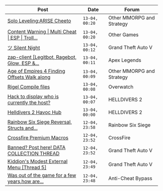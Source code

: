 |Post|Date|Forum|
|----|----|-----|
|[Solo Leveling:ARISE Cheeto](https://www.unknowncheats.me/forum/other-mmorpg-and-strategy/629636-solo-leveling-arise-cheeto.html)|`13-04, 00:20`|Other MMORPG and Strategy|
|[Content Warning \| Multi Cheat \| ESP \| Troll...](https://www.unknowncheats.me/forum/other-games/631452-content-warning-multi-cheat-esp-troll-features.html)|`13-04, 00:20`|Other Games|
|[ツ Silent Night](https://www.unknowncheats.me/forum/grand-theft-auto-v/604599-silent-night.html)|`13-04, 00:12`|Grand Theft Auto V|
|[zap-client \[Legitbot, Ragebot, Glow, ESP &...](https://www.unknowncheats.me/forum/apex-legends/628823-zap-client-legitbot-ragebot-glow-esp.html)|`13-04, 00:11`|Apex Legends|
|[Age of Empires 4 Finding Offsets Walk along](https://www.unknowncheats.me/forum/other-mmorpg-and-strategy/629763-age-empires-4-finding-offsets-walk.html)|`13-04, 00:09`|Other MMORPG and Strategy|
|[Rigel Compile files](https://www.unknowncheats.me/forum/overwatch/623396-rigel-compile-files.html)|`13-04, 00:08`|Overwatch|
|[Hack to display who is currently the host?](https://www.unknowncheats.me/forum/helldivers-2-a/632065-hack-display-currently-host.html)|`13-04, 00:07`|HELLDIVERS 2|
|[Helldivers 2 Havoc Hub](https://www.unknowncheats.me/forum/helldivers-2-a/630894-helldivers-2-havoc-hub.html)|`13-04, 00:00`|HELLDIVERS 2|
|[Rainbow Six Siege Reversal, Structs and...](https://www.unknowncheats.me/forum/rainbow-six-siege/255148-rainbow-six-siege-reversal-structs-offsets.html)|`12-04, 23:58`|Rainbow Six Siege|
|[Crossfire Premium Macros](https://www.unknowncheats.me/forum/crossfire/626203-crossfire-premium-macros.html)|`12-04, 23:52`|CrossFire|
|[Banned? Post here! DATA COLLECTION THREAD](https://www.unknowncheats.me/forum/grand-theft-auto-v/165200-banned-post-data-collection-thread.html)|`12-04, 23:52`|Grand Theft Auto V|
|[Kiddion's Modest External Menu \[Thread 5\]](https://www.unknowncheats.me/forum/grand-theft-auto-v/576854-kiddions-modest-external-menu-thread-5-a.html)|`12-04, 23:49`|Grand Theft Auto V|
|[Was out of the game for a few years,how are...](https://www.unknowncheats.me/forum/anti-cheat-bypass/632000-game-modern-anti-cheats-battle-kernel-drivers.html)|`12-04, 23:48`|Anti-Cheat Bypass|

